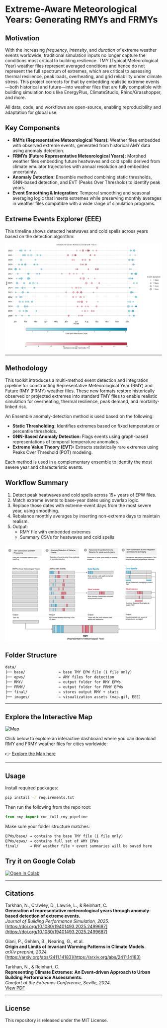 
# Extreme-Aware Meteorological Years: Generating RMYs and FRMYs

## Motivation

With the increasing *frequency*, *intensity*, and *duration* of extreme weather events worldwide, traditional simulation inputs no longer capture the conditions most critical to building resilience. TMY (Typical Meteorological Year) weather files represent averaged conditions and hence do not represent the full spectrum of extremes, which are critical to assessing thermal resilience, peak loads, overheating, and grid reliability under climate stress. This project corrects for that by embedding realistic extreme events—both historical and future—into weather files that are fully compatible with building simulation tools like EnergyPlus, ClimateStudio, Rhino/Grasshopper, and more.

All data, code, and workflows are open-source, enabling reproducibility and adaptation for global use.

## Key Components

- **RMYs (Representative Meteorological Years):** Weather files embedded with observed extreme events, generated from historical AMY data using anomaly detection.
- **FRMYs (Future Representative Meteorological Years):** Morphed weather files embedding future heatwaves and cold spells derived from climate emulator trajectories with annual resolution and embedded uncertainty.
- **Anomaly Detection:** Ensemble method combining static thresholds, GNN-based detection, and EVT (Peaks Over Threshold) to identify peak years.
- **Event Smoothing & Integration:** Temporal smoothing and seasonal averaging logic that inserts extremes while preserving monthly averages in weather files compatible with a wide range of simulation programs. 

## Extreme Events Explorer (EEE)
This timeline shows detected heatwaves and cold spells across years based on the detection algorithm:

![Event Timeline](images/event_timeline.png)

---

## Methodology

This toolkit introduces a multi-method event detection and integration pipeline for constructing Representative Meteorological Year (RMY) and Future RMY (FRMY) weather files. These new formats restore historically observed or projected extremes into standard TMY files to enable realistic simulation for overheating, thermal resilience, peak demand, and mortality-linked risk.

An Ensemble anomaly-detection method is used based on the following:

- **Static Thresholding:** Identifies extremes based on fixed temperature or percentile thresholds.
- **GNN-Based Anomaly Detection:** Flags events using graph-based representations of temporal temperature anomalies.
- **Extreme Value Theory (EVT):** Extracts statistically rare extremes using Peaks Over Threshold (POT) modeling.

Each method is used in a complementary ensemble to identify the most severe year and characteristic events.

## Workflow Summary

1. Detect peak heatwaves and cold spells across 15+ years of EPW files.
2. Match extreme events to base-year dates using overlap logic.
3. Replace those dates with extreme-event days from the most severe year, using smoothing.
4. Rebalance monthly averages by inserting non-extreme days to maintain realism.
5. Output:
   - RMY file with embedded extremes
   - Summary CSVs for heatwaves and cold spells


![RMY Workflow](images/Fig1.png) 


## Folder Structure

```
data/
├── base/               ← base TMY EPW file (1 file only)
├── epws/               ← AMY files for detection
├── RMY/                ← output folder for RMY EPWs
├── FRMY/               ← output folder for FRMY EPWs
├── final/              ← stores output RMY + stats
├── images/             ← visualization assets (map.gif, EEE)
```

---

## Explore the Interactive Map

![Map](images/map.gif)

Click below to explore an interactive dashboard where you can download RMY and FRMY weather files for cities worldwide:

👉 [Explore the Map here](https://svante.mit.edu/~pgiani/buildings/)

---

## Usage

Install required packages:

```bash
pip install -r requirements.txt
```

Then run the following from the repo root:

```python
from rmy import run_full_rmy_pipeline
```

Make sure your folder structure matches:

```
EPWs/base/ → contains the base TMY file (1 file only)
EPWs/epws/ → contains full set of AMY EPWs
final/     → RMY weather file + event summaries will be saved here
```

## Try it on Google Colab

[![Open In Colab](https://colab.research.google.com/assets/colab-badge.svg)](https://colab.research.google.com/github/Nadatarkhan/RMY/blob/main/examples/RMY_Generation_Colab.ipynb)

---

## Citations

Tarkhan, N., Crawley, D., Lawrie, L., & Reinhart, C.  
**Generation of representative meteorological years through anomaly-based detection of extreme events.**  
*Journal of Building Performance Simulation, 2025.*  
[https://doi.org/10.1080/19401493.2025.2499687](https://doi.org/10.1080/19401493.2025.2499687)

Giani, P., Gehlen, B., Nearing, G., et al.  
**Origin and Limits of Invariant Warming Patterns in Climate Models.**  
*arXiv preprint, 2024.*  
[https://arxiv.org/abs/2411.14183](https://arxiv.org/abs/2411.14183)

Tarkhan, N., & Reinhart, C.  
**Representing Climate Extremes: An Event-driven Approach to Urban Building Performance Assessments.**  
*Comfort at the Extremes Conference, Seville, 2024.*  
[View PDF](https://drive.google.com/file/d/14Kj9-jcL_SQGUaTvbdAzLVPOJHHWHLz0/view?usp=sharing)

---

## License

This repository is released under the MIT License.
